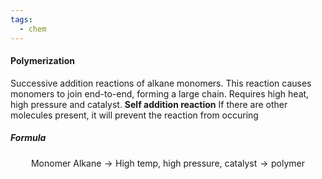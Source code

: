 ```yaml
---
tags:
  - chem
---
```

#### Polymerization
Successive addition reactions of alkane monomers. This reaction causes monomers to join end-to-end, forming a large chain. 
Requires high heat, high pressure and catalyst. 
**Self addition reaction**
	If there are other molecules present, it will prevent the reaction from occuring
##### Formula
$$\textrm{Monomer Alkane} \rightarrow \textrm{High temp, high pressure, catalyst} \rightarrow \textrm{polymer}$$